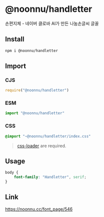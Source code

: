 # @noonnu/handletter
손편지체 - 네이버 클로바 AI가 만든 나눔손글씨 글꼴

## Install
```sh
npm i @noonnu/handletter
```
## Import
### CJS
```js
require("@noonnu/handletter")
```
### ESM
```js
import "@noonnu/handletter"
```
### CSS 
```css
@import "~@noonnu/handletter/index.css"
```
> [css-loader](https://github.com/webpack-contrib/css-loader) are required.

## Usage
```css
body {
    font-family: "Handletter", serif;
}
```

## Link
https://noonnu.cc/font_page/546